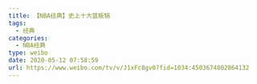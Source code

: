 ```yaml
---
title: 【NBA经典】史上十大篮板锅
tags:
  - 经典
categories:
  - NBA经典
type: weibo
date: 2020-05-12 07:58:59
url: https://www.weibo.com/tv/v/J1xFc8gv0?fid=1034:4503674802864132
---
```


<!-- more -->